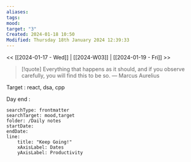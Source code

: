 ```yaml
---
aliases: 
tags: 
mood: 
target: "3"
Created: 2024-01-18 10:50
Modified: Thursday 18th January 2024 12:39:33
---
```


<< [[2024-01-17 - Wed]] | [[2024-W03]] | [[2024-01-19 - Fri]] >>

> [!quote] Everything that happens as it should, and if you observe carefully, you will find this to be so.
> — Marcus Aurelius


Target : react, dsa, cpp

Day end : 


```tracker
searchType: frontmatter 
searchTarget: mood,target
folder: /Daily notes 
startDate:
endDate:
line:
    title: "Keep Going!"
    xAxisLabel: Dates
    yAxisLabel: Productivity 
```